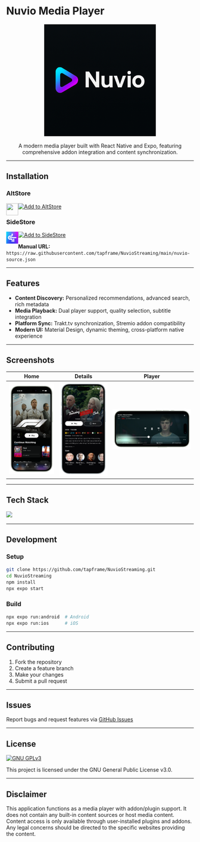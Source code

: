 # Nuvio Media Player

<p align="center">
  <img src="assets/titlelogo.png" alt="Nuvio Logo" width="300"/>
</p>

<p align="center">
  A modern media player built with React Native and Expo, featuring comprehensive addon integration and content synchronization.
</p>

---

## Installation

### AltStore
<img src="https://upload.wikimedia.org/wikipedia/commons/2/20/AltStore_logo.png" width="32" height="32" align="left"> [![Add to AltStore](https://img.shields.io/badge/Add%20to-AltStore-blue?style=for-the-badge)](https://tinyurl.com/NuvioAltstore)

### SideStore
<img src="https://github.com/SideStore/assets/blob/main/icon.png?raw=true" width="32" height="32" align="left"> [![Add to SideStore](https://img.shields.io/badge/Add%20to-SideStore-green?style=for-the-badge)](https://tinyurl.com/NuvioSidestore)

**Manual URL:** `https://raw.githubusercontent.com/tapframe/NuvioStreaming/main/nuvio-source.json`

---

## Features

- **Content Discovery:** Personalized recommendations, advanced search, rich metadata
- **Media Playback:** Dual player support, quality selection, subtitle integration
- **Platform Sync:** Trakt.tv synchronization, Stremio addon compatibility
- **Modern UI:** Material Design, dynamic theming, cross-platform native experience

---

## Screenshots

| Home | Details | Player |
|:----:|:-------:|:------:|
| ![Home](screesnhots/Simulator%20Screenshot%20-%20iPhone%2016%20Pro%20-%202025-08-27%20at%2021.08.32-portrait.png) | ![Details](screesnhots/WhatsApp%20Image%202025-09-02%20at%2000.24.31-portrait.png) | ![Player](screesnhots/Simulator%20Screenshot%20-%20iPhone%2016%20Pro%20-%202025-08-27%20at%2021.13.36-landscape.png) |

---

## Tech Stack

<p align="left">
  <a href="https://skillicons.dev">
    <img src="https://skillicons.dev/icons?i=react,typescript,nodejs,expo,github,githubactions&theme=light&perline=6" />
  </a>
</p>

---

## Development

### Setup
```bash
git clone https://github.com/tapframe/NuvioStreaming.git
cd NuvioStreaming
npm install
npx expo start
```

### Build
```bash
npx expo run:android  # Android
npx expo run:ios      # iOS
```

---

## Contributing

1. Fork the repository
2. Create a feature branch
3. Make your changes
4. Submit a pull request

---

## Issues

Report bugs and request features via [GitHub Issues](https://github.com/tapframe/NuvioStreaming/issues)

---

## License

[![GNU GPLv3](https://www.gnu.org/graphics/gplv3-127x51.png)](http://www.gnu.org/licenses/gpl-3.0.en.html)

This project is licensed under the GNU General Public License v3.0.

---

## Disclaimer

This application functions as a media player with addon/plugin support. It does not contain any built-in content sources or host media content. Content access is only available through user-installed plugins and addons. Any legal concerns should be directed to the specific websites providing the content.